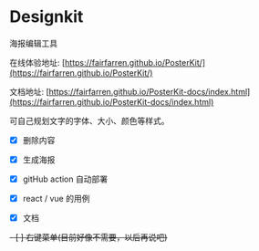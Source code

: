 # Designkit

海报编辑工具

在线体验地址: [https://fairfarren.github.io/PosterKit/](https://fairfarren.github.io/PosterKit/)

文档地址: [https://fairfarren.github.io/PosterKit-docs/index.html](https://fairfarren.github.io/PosterKit-docs/index.html)

可自己规划文字的字体、大小、颜色等样式。

- [x] 删除内容

- [x] 生成海报

- [x] gitHub action 自动部署

- [x] react / vue 的用例

- [x] 文档

~~- [ ] 右键菜单(目前好像不需要，以后再说吧)~~

